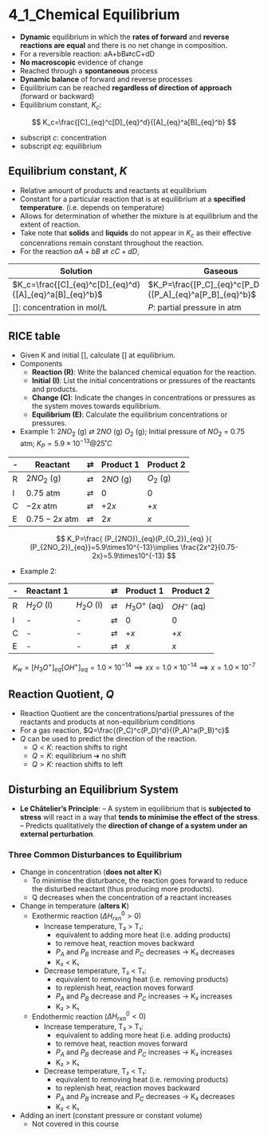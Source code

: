 # 4_1_Chemical Equilibrium

- **Dynamic** equilibrium in which the **rates of forward** and **reverse reactions are equal** and there is no net change in composition.
- For a reversible reaction: aA+bB⇄cC+dD
- **No macroscopic** evidence of change
- Reached through a **spontaneous** process
- **Dynamic balance** of forward and reverse processes
- Equilibrium can be reached **regardless of direction of approach** (forward or backward)
- Equilibrium constant, $K_c$:

$$
K_c=\frac{[C]_{eq}^c[D]_{eq}^d}{[A]_{eq}^a[B]_{eq}^b}
$$

- subscript $c$: concentration
- subscript $eq$: equilibrium

## Equilibrium constant, $K$

- Relative amount of products and reactants at equilibrium
- Constant for a particular reaction that is at equilibrium at a **specified temperature**. (i.e. depends on temperature)
- Allows for determination of whether the mixture is at equilibrium and the extent of reaction.
- Take note that **solids** and **liquids** do not appear in $K_c$ as their effective concenrations remain constant throughout the reaction.
- For the reaction $aA+bB⇄cC+dD$,

| Solution                                                | Gaseous                                                         |
| ------------------------------------------------------- | --------------------------------------------------------------- |
| $K_c=\frac{[C]_{eq}^c[D]_{eq}^d}{[A]_{eq}^a[B]_{eq}^b}$ | $K_P=\frac{[P_C]_{eq}^c[P_D]_{eq}^d}{[P_A]_{eq}^a[P_B]_{eq}^b}$ |
| $[]$: concentration in mol/L                            | $P$: partial pressure in atm                                    |

## RICE table

- Given K and initial [], calculate [] at equilibrium.
- Components
    - **Reaction (R)**: Write the balanced chemical equation for the reaction.
    - **Initial (I)**: List the initial concentrations or pressures of the reactants and products.
    - **Change (C)**: Indicate the changes in concentrations or pressures as the system moves towards equilibrium.
    - **Equilibrium (E)**: Calculate the equilibrium concentrations or pressures.
- Example 1: $2NO_2$ (g) $⇄$ $2NO$ (g) $O_2$ (g); Initial pressure of $NO_2$ = 0.75 atm; $K_P=5.9\times10^{-13}@25˚C$

| -   | Reactant        | $⇄$ | Product 1 | Product 2 |
| --- | --------------- | --- | --------- | --------- |
| R   | $2NO_2$ (g)     | $⇄$ | $2NO$ (g) | $O_2$ (g) |
| I   | $0.75$ atm      | $⇄$ | 0         | 0         |
| C   | $-2x$ atm       | $⇄$ | $+2x$     | $+x$      |
| E   | $0.75 - 2x$ atm | $⇄$ | $2x$      | $x$       |

$$
K_P=\frac{ (P_{2NO})_{eq}(P_{O_2})_{eq} }{ (P_{2NO_2})_{eq}}=5.9\times10^{-13}\implies \frac{2x^2}{0.75-2x}=5.9\times10^{-13}
$$

- Example 2:

| -   | Reactant 1 |            | $⇄$ | Product 1     | Product 2   |
| --- | ---------- | ---------- | --- | ------------- | ----------- |
| R   | $H_2O$ (l) | $H_2O$ (l) | $⇄$ | $H_3O^+$ (aq) | $OH^-$ (aq) |
| I   | -          | -          | $⇄$ | 0             | 0           |
| C   | -          | -          | $⇄$ | $+x$          | $+x$        |
| E   | -          | -          | $⇄$ | $x$           | $x$         |

$$
K_w=[H_3O^+]_{eq}[OH^+]_{eq}=1.0\times10^{-14}\implies xx=1.0\times10^{-14}\implies x=1.0\times10^{-7}
$$

## Reaction Quotient, $Q$

- Reaction Quotient are the concentrations/partial pressures of the reactants and products at non-equilibrium conditions
- For a gas reaction, $Q=\frac{(P_C)^c(P_D)^d}{(P_A)^a(P_B)^c}$
- $Q$ can be used to predict the direction of the reaction.
    - $Q < K$: reaction shifts to right
    - $Q = K$: equilibrium ➔ no shift
    - $Q > K$: reaction shifts to left

## Disturbing an Equilibrium System

- **Le Châtelier’s Principle**:
  – A system in equilibrium that is **subjected to stress** will react in a way that **tends to minimise the effect of the stress**.
  – Predicts qualitatively the **direction of change of a system under an external perturbation**.

### Three Common Disturbances to Equilibrium

- Change in concentration (**does not alter K**)
    - To minimise the disturbance, the reaction goes forward to reduce the disturbed reactant (thus producing more products).
    - Q decreases when the concentration of a reactant increases
- Change in temperature (**alters K**)
    - Exothermic reaction ($\Delta H_{rxn}^{0}>0$)
        - Increase temperature, T₂ > T₁:
            - equivalent to adding more heat (i.e. adding products)
            - to remove heat, reaction moves backward
            - $P_A$ and $P_B$ increase and $P_C$ decreases → K₂ decreases
            - K₂ < K₁
        - Decrease temperature, T₂ < T₁:
            - equivalent to removing heat (i.e. removing products)
            - to replenish heat, reaction moves forward
            - $P_A$ and $P_B$ decrease and $P_C$ increases → K₂ increases
            - K₂ > K₁
    - Endothermic reaction ($\Delta H_{rxn}^{0}<0$)
        - Increase temperature, T₂ > T₁:
            - equivalent to adding more heat (i.e. adding products)
            - to remove heat, reaction moves forward
            - $P_A$ and $P_B$ decrease and $P_C$ increases → K₂ increases
            - K₂ > K₁
        - Decrease temperature, T₂ < T₁:
            - equivalent to removing heat (i.e. removing products)
            - to replenish heat, reaction moves backward
            - $P_A$ and $P_B$ increase and $P_C$ decreases → K₂ decreases
            - K₂ < K₁
- Adding an inert (constant pressure or constant volume)
    - Not covered in this course
